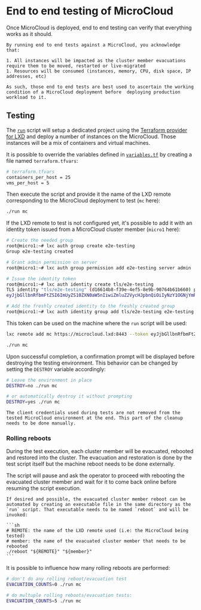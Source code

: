 # End to end testing of MicroCloud

Once MicroCloud is deployed, end to end testing can verify that everything works as it should.

```{caution}
By running end to end tests against a MicroCloud, you acknowledge that:

1. All instances will be impacted as the cluster member evacuations require them to be moved, restarted or live-migrated
1. Resources will be consumed (instances, memory, CPU, disk space, IP addresses, etc)

As such, those end to end tests are best used to ascertain the working condition of a MicroCloud deployment before  deploying production workload to it.
```

## Testing

The [`run`](run) script will setup a dedicated project using the [Terraform provider for LXD](https://github.com/terraform-lxd/terraform-provider-lxd) and deploy a number of instances on the MicroCloud. Those instances will be a mix of containers and virtual machines.

It is possible to override the variables defined in [`variables.tf`](variables.tf) by creating a file named `terraform.tfvars`:

```sh
# terraform.tfvars
containers_per_host = 25
vms_per_host = 5
```

Then execute the script and provide it the name of the LXD remote corresponding to the MicroCloud deployment to test (`mc` here):

```sh
./run mc
```

If the LXD remote to test is not configured yet, it's possible to add it with an identity token issued from a MicroCloud cluster member (`micro1` here):

```sh
# Create the needed group
root@micro1:~# lxc auth group create e2e-testing
Group e2e-testing created

# Grant admin permission on server
root@micro1:~# lxc auth group permission add e2e-testing server admin

# Issue the identity token
root@micro1:~# lxc auth identity create tls/e2e-testing
TLS identity "tls/e2e-testing" (d16614b8-f39e-4ef5-8e9b-90764b61b660) pending identity token:
eyJjbGllbnRfbmFtZSI6ImUyZS10ZXN0aW5nIiwiZmluZ2VycHJpbnQiOiIyNzY1OGNjYmRlNmRkZDcwNDliMzliNmY5NzA1MWIzMWVkMWQ0NDM2OTFjZGFjMWIxNmI1ODBjNmI4NzFiNmM2IiwiYWRkcmVzc2VzIjpbIjE3Mi4yNC4yNi4xODo4NDQzIiwiWzIwMDE6NDcwOmIxYzM6Nzk0Njo4NWYzOmQzYTg6ZDcxZTo3YjA1XTo4NDQzIl0sInNlY3JldCI6ImJjNjlmOTM4YzM5NjRhNTI1ZDI3OTlmMTEyM2Q2NWE5ZGExZDE1ZGFmNjVjZjlmNTViYjQ1ZDdmZjBiMjg1YmYiLCJleHBpcmVzX2F0IjoiMDAwMS0wMS0wMVQwMDowMDowMFoiLCJ0eXBlIjoiQ2xpZW50IGNlcnRpZmljYXRlIn0=

# Add the freshly created identity to the freshly created group
root@micro1:~# lxc auth identity group add tls/e2e-testing e2e-testing
```

This token can be used on the machine where the `run` script will be used:

```sh
lxc remote add mc https://microcloud.lxd:8443 --token eyJjbGllbnRfbmFtZSI6ImUyZS10ZXN0aW5nIiwiZmluZ2VycHJpbnQiOiIyNzY1OGNjYmRlNmRkZDcwNDliMzliNmY5NzA1MWIzMWVkMWQ0NDM2OTFjZGFjMWIxNmI1ODBjNmI4NzFiNmM2IiwiYWRkcmVzc2VzIjpbIjE3Mi4yNC4yNi4xODo4NDQzIiwiWzIwMDE6NDcwOmIxYzM6Nzk0Njo4NWYzOmQzYTg6ZDcxZTo3YjA1XTo4NDQzIl0sInNlY3JldCI6ImJjNjlmOTM4YzM5NjRhNTI1ZDI3OTlmMTEyM2Q2NWE5ZGExZDE1ZGFmNjVjZjlmNTViYjQ1ZDdmZjBiMjg1YmYiLCJleHBpcmVzX2F0IjoiMDAwMS0wMS0wMVQwMDowMDowMFoiLCJ0eXBlIjoiQ2xpZW50IGNlcnRpZmljYXRlIn0=

./run mc
```

Upon successful completion, a confirmation prompt will be displayed before destroying the testing environment. This behavior can be changed by setting the `DESTROY` variable accordingly:

```sh
# Leave the environment in place
DESTROY=no ./run mc

# or automatically destroy it without prompting
DESTROY=yes ./run mc
```

```{important}
The client credentials used during tests are not removed from the tested MicroCloud environment at the end. This part of the cleanup needs to be done manually.
```

### Rolling reboots

During the test execution, each cluster member will be evacuated, rebooted and restored into the cluster. The evacuation and restoration is done by the test script itself but the machine reboot needs to be done externally.

The script will pause and ask the operator to proceed with rebooting the evacuated cluster member and wait for it to come back online before resuming the script execution.

````{note}
If desired and possible, the evacuated cluster member reboot can be automated by creating an executable file in the same directory as the `run` script. That executable needs to be named `reboot` and will be invoked:

```sh
# REMOTE: the name of the LXD remote used (i.e: the MicroCloud being tested)
# member: the name of the evacuated cluster member that needs to be rebooted
./reboot "${REMOTE}" "${member}"
```
````

It is possible to influence how many rolling reboots are performed:

```sh
# don't do any rolling reboot/evacuation test
EVACUATION_COUNTS=0 ./run mc

# do multuple rolling reboots/evacuation tests:
EVACUATION_COUNTS=5 ./run mc
```
